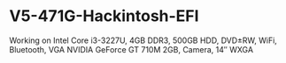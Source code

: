 # V5-471G-Hackintosh-EFI
Working on Intel Core i3-3227U, 4GB DDR3, 500GB HDD, DVD±RW, WiFi, Bluetooth, VGA NVIDIA GeForce GT 710M 2GB, Camera, 14″ WXGA
